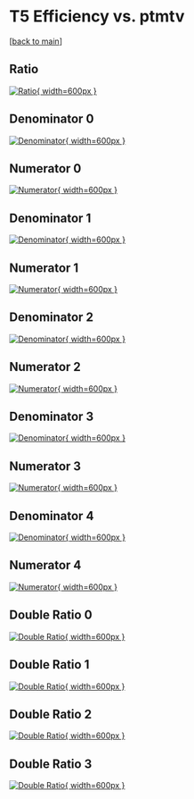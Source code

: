 # T5 Efficiency vs. ptmtv

[[back to main](./)]



## Ratio

[![Ratio](../mtv/var/T5_xtr_321_-1_eff_ptmtv.png){ width=600px }](../mtv/var/T5_xtr_321_-1_eff_ptmtv.pdf)

## Denominator 0

[![Denominator](../mtv/den/T5_xtr_321_-1_eff_ptmtv_den0.png){ width=600px }](../mtv/den/T5_xtr_321_-1_eff_ptmtv_den0.pdf)

## Numerator 0

[![Numerator](../mtv/num/T5_xtr_321_-1_eff_ptmtv_num0.png){ width=600px }](../mtv/num/T5_xtr_321_-1_eff_ptmtv_num0.pdf)

## Denominator 1

[![Denominator](../mtv/den/T5_xtr_321_-1_eff_ptmtv_den1.png){ width=600px }](../mtv/den/T5_xtr_321_-1_eff_ptmtv_den1.pdf)

## Numerator 1

[![Numerator](../mtv/num/T5_xtr_321_-1_eff_ptmtv_num1.png){ width=600px }](../mtv/num/T5_xtr_321_-1_eff_ptmtv_num1.pdf)

## Denominator 2

[![Denominator](../mtv/den/T5_xtr_321_-1_eff_ptmtv_den2.png){ width=600px }](../mtv/den/T5_xtr_321_-1_eff_ptmtv_den2.pdf)

## Numerator 2

[![Numerator](../mtv/num/T5_xtr_321_-1_eff_ptmtv_num2.png){ width=600px }](../mtv/num/T5_xtr_321_-1_eff_ptmtv_num2.pdf)

## Denominator 3

[![Denominator](../mtv/den/T5_xtr_321_-1_eff_ptmtv_den3.png){ width=600px }](../mtv/den/T5_xtr_321_-1_eff_ptmtv_den3.pdf)

## Numerator 3

[![Numerator](../mtv/num/T5_xtr_321_-1_eff_ptmtv_num3.png){ width=600px }](../mtv/num/T5_xtr_321_-1_eff_ptmtv_num3.pdf)

## Denominator 4

[![Denominator](../mtv/den/T5_xtr_321_-1_eff_ptmtv_den4.png){ width=600px }](../mtv/den/T5_xtr_321_-1_eff_ptmtv_den4.pdf)

## Numerator 4

[![Numerator](../mtv/num/T5_xtr_321_-1_eff_ptmtv_num4.png){ width=600px }](../mtv/num/T5_xtr_321_-1_eff_ptmtv_num4.pdf)

## Double Ratio 0

[![Double Ratio](../mtv/ratio/T5_xtr_321_-1_eff_ptmtv_ratio0.png){ width=600px }](../mtv/ratio/T5_xtr_321_-1_eff_ptmtv_ratio0.pdf)

## Double Ratio 1

[![Double Ratio](../mtv/ratio/T5_xtr_321_-1_eff_ptmtv_ratio1.png){ width=600px }](../mtv/ratio/T5_xtr_321_-1_eff_ptmtv_ratio1.pdf)

## Double Ratio 2

[![Double Ratio](../mtv/ratio/T5_xtr_321_-1_eff_ptmtv_ratio2.png){ width=600px }](../mtv/ratio/T5_xtr_321_-1_eff_ptmtv_ratio2.pdf)

## Double Ratio 3

[![Double Ratio](../mtv/ratio/T5_xtr_321_-1_eff_ptmtv_ratio3.png){ width=600px }](../mtv/ratio/T5_xtr_321_-1_eff_ptmtv_ratio3.pdf)

